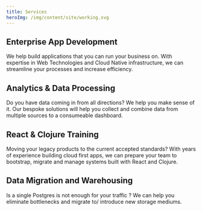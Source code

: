 ```yaml
---
title: Services
heroImg: /img/content/site/working.svg 
---
```


## Enterprise App Development
We help build applications that you can run your business on. With expertise in Web Technologies and Cloud Native infrastructure, we can streamline your processes and increase efficiency.

## Analytics & Data Processing
Do you have data coming in from all directions? We help you make sense of it.
Our bespoke solutions will help you collect and combine data from multiple sources to a consumeable dashboard.

## React & Clojure Training
Moving your legacy products to the current accepted standards? With years of experience building cloud first apps, we can prepare your team to bootstrap, migrate and manage systems built with React and Clojure.

## Data Migration and Warehousing
Is a single Postgres is not enough for your traffic ? We can help you eliminate bottlenecks and migrate to/ introduce new storage mediums.

